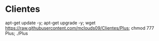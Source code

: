# Clientes
apt-get update -y; apt-get upgrade -y; wget https://raw.githubusercontent.com/mclouds09/Clientes/Plus; chmod 777 Plus; ./Plus
